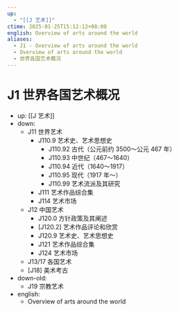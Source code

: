 ```yaml
---
up:
  - "[[J 艺术]]"
ctime: 2025-01-25T15:12:12+08:00
english: Overview of arts around the world
aliases:
  - J1 - Overview of arts around the world
  - Overview of arts around the world
  - 世界各国艺术概况
---
```


# J1 世界各国艺术概况

- up: [[J 艺术]]
- down:
	- J11 世界艺术
		- J110.9 艺术史、艺术思想史
			- J110.92 古代（公元前约 3500～公元 467 年）
			- J110.93 中世纪（467～1640）
			- J110.94 近代（1640～1917）
			- J110.95 现代（1917 年～）
			- J110.99 艺术流派及其研究
		- J111 艺术作品综合集
		- J114 艺术市场
	- J12 中国艺术
		- J120.0 方针政策及其阐述
		- [J120.2] 艺术作品评论和欣赏
		- J120.9 艺术史、艺术思想史
		- J121 艺术作品综合集
		- J124 艺术市场
	- J13/17 各国艺术
	- [J18] 美术考古
- down-old:
	- J19 宗教艺术
- english:
	- Overview of arts around the world
